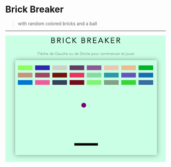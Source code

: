 # Brick Breaker 
> with random colored bricks and a ball 
***

![Screenshot of the game](ss.png)

[comment]: <> (https://www.youtube.com/watch?v=opA9Tc-cqgc)
